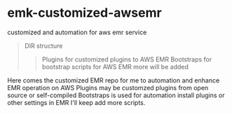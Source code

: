 # emk-customized-awsemr
customized and automation for aws emr service

> DIR structure
> > Plugins for customized plugins to AWS EMR
> > Bootstraps for bootstrap scripts for AWS EMR
> > more will be added

Here comes the customized EMR repo for me to automation and enhance EMR operation on AWS
Plugins may be customzed plugins from open source or self-compiled
Bootstraps is used for automation install plugins or other settings in EMR
I'll keep add more scripts.
